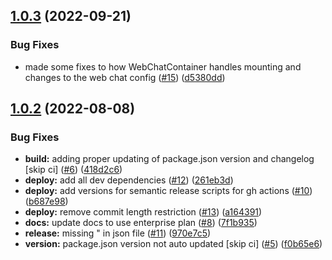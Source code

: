 ## [1.0.3](https://github.com/watson-developer-cloud/assistant-web-chat-react/compare/v1.0.2...v1.0.3) (2022-09-21)


### Bug Fixes

* made some fixes to how WebChatContainer handles mounting and changes to the web chat config ([#15](https://github.com/watson-developer-cloud/assistant-web-chat-react/issues/15)) ([d5380dd](https://github.com/watson-developer-cloud/assistant-web-chat-react/commit/d5380ddabef9461aefc8165d24951cdac139d4fb))

## [1.0.2](https://github.com/watson-developer-cloud/assistant-web-chat-react/compare/v1.0.1...v1.0.2) (2022-08-08)


### Bug Fixes

* **build:** adding proper updating of package.json version and changelog [skip ci] ([#6](https://github.com/watson-developer-cloud/assistant-web-chat-react/issues/6)) ([418d2c6](https://github.com/watson-developer-cloud/assistant-web-chat-react/commit/418d2c6f4e803dfae5a74f377e6561c132b9444d))
* **deploy:** add all dev dependencies ([#12](https://github.com/watson-developer-cloud/assistant-web-chat-react/issues/12)) ([261eb3d](https://github.com/watson-developer-cloud/assistant-web-chat-react/commit/261eb3d1d400e91256e34ce00a401e98c70a854c))
* **deploy:** add versions for semantic release scripts for gh actions ([#10](https://github.com/watson-developer-cloud/assistant-web-chat-react/issues/10)) ([b687e98](https://github.com/watson-developer-cloud/assistant-web-chat-react/commit/b687e982137fea168bbc87db833d9ec266669a7c))
* **deploy:** remove commit length restriction ([#13](https://github.com/watson-developer-cloud/assistant-web-chat-react/issues/13)) ([a164391](https://github.com/watson-developer-cloud/assistant-web-chat-react/commit/a16439139fdfbf5e6fecfb1ead857becab70bbc2))
* **docs:** update docs to use enterprise plan ([#8](https://github.com/watson-developer-cloud/assistant-web-chat-react/issues/8)) ([7f1b935](https://github.com/watson-developer-cloud/assistant-web-chat-react/commit/7f1b93539382368711e5e3cd07e4fef9d4ad4b45))
* **release:** missing " in json file ([#11](https://github.com/watson-developer-cloud/assistant-web-chat-react/issues/11)) ([970e7c5](https://github.com/watson-developer-cloud/assistant-web-chat-react/commit/970e7c50c919998f6ec74ddabf6657b3b2fade84))
* **version:** package.json version not auto updated [skip ci] ([#5](https://github.com/watson-developer-cloud/assistant-web-chat-react/issues/5)) ([f0b65e6](https://github.com/watson-developer-cloud/assistant-web-chat-react/commit/f0b65e664faee15146b39ce1f60c57c936e9dd4c))

